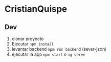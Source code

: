 # CristianQuispe

## Dev
1. clonar proyecto
2. Ejecutar ``` npm install ```
3. levantar backend ```npm run backend``` (sever-json)
4. ejecutar la app ```npm start``` o ```ng serve```
